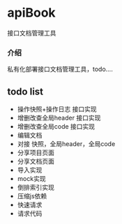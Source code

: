 # apiBook
接口文档管理工具

### 介绍
私有化部署接口文档管理工具，todo....

## todo list
- 操作快照+操作日志 接口实现
- 增删改查全局header  接口实现
- 增删改查全局code 接口实现
- 编辑文档
- 对接 快照，全局header，全局code
- 分享项目页面
- 分享文档页面
- 导入实现
- mock实现
- 倒排索引实现
- 压缩js依赖
- 快速请求
- 请求代码
